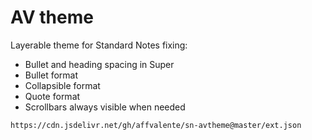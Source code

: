 # AV theme
Layerable theme for Standard Notes fixing:
* Bullet and heading spacing in Super
* Bullet format
* Collapsible format
* Quote format
* Scrollbars always visible when needed


```txt
https://cdn.jsdelivr.net/gh/affvalente/sn-avtheme@master/ext.json
```

